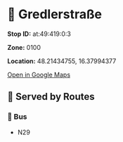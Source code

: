 # 🚉 Gredlerstraße


**Stop ID:** at:49:419:0:3

**Zone:** 0100

**Location:** 48.21434755, 16.37994377

[Open in Google Maps](https://www.google.com/maps?q=48.21434755,16.37994377)

## 🚆 Served by Routes

### 🚌 Bus
- N29